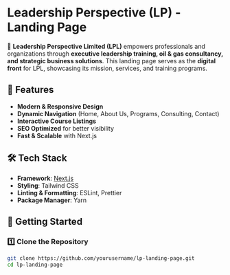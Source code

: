 # Leadership Perspective (LP) - Landing Page

🚀 **Leadership Perspective Limited (LPL)** empowers professionals and organizations through **executive leadership training, oil & gas consultancy, and strategic business solutions**. This landing page serves as the **digital front** for LPL, showcasing its mission, services, and training programs.

## 📌 Features

- **Modern & Responsive Design**  
- **Dynamic Navigation** (Home, About Us, Programs, Consulting, Contact)  
- **Interactive Course Listings**  
- **SEO Optimized** for better visibility  
- **Fast & Scalable** with Next.js  

## 🛠️ Tech Stack

- **Framework**: [Next.js](https://nextjs.org/)  
- **Styling**: Tailwind CSS  
- **Linting & Formatting**: ESLint, Prettier  
- **Package Manager**: Yarn  

## 🚀 Getting Started

### 1️⃣ Clone the Repository
```sh
git clone https://github.com/yourusername/lp-landing-page.git
cd lp-landing-page
